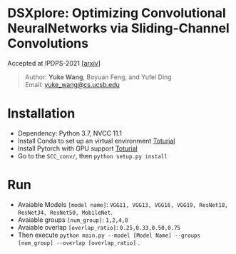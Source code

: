 <!-- # Train CIFAR10 with PyTorch -->

# DSXplore: Optimizing Convolutional NeuralNetworks via Sliding-Channel Convolutions
Accepted at IPDPS-2021 [[arxiv](https://arxiv.org/abs/2101.00745)]

> Author: **Yuke Wang**, Boyuan Feng, and Yufei Ding \
> Email: yuke_wang@cs.ucsb.edu

# Installation
+ Dependency: Python 3.7, NVCC 11.1
+ Install Conda to set up an virtual environment [Toturial](https://www.digitalocean.com/community/tutorials/how-to-install-anaconda-on-ubuntu-18-04-quickstart)
+ Install Pytorch with GPU support [Toturial](https://pytorch.org/get-started/locally/)
+ Go to the ``SCC_conv/``, then ``python setup.py install``


# Run
+ Avaiable Models ``[model name]``: ``VGG11, VGG13, VGG16, VGG19, ResNet18, ResNet34, ResNet50, MobileNet``.
+ Avaiable groups ``[num_group]``: ``1,2,4,8``
+ Avaiable overlap ``[overlap_ratio]``: ``0.25,0.33,0.50,0.75``
+ Then execute ``python main.py --model [Model Name] --groups [num_group] --overlap [overlap_ratio]`` .
